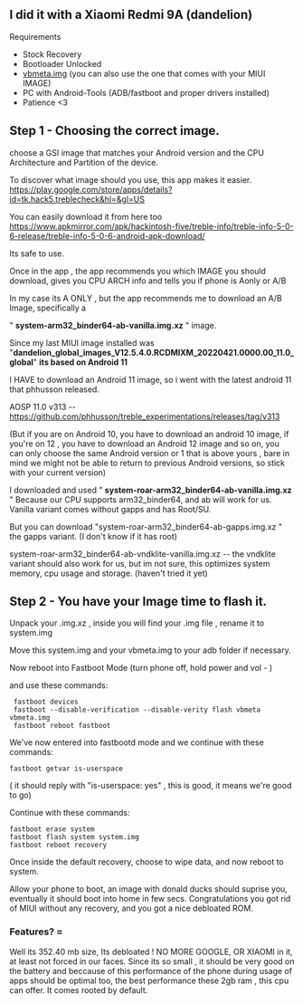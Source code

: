 ## I did it with a Xiaomi Redmi 9A (dandelion)


Requirements

* Stock Recovery
* Bootloader Unlocked
* [vbmeta.img](https://forum.xda-developers.com/attachments/vbmeta-img.5257631/) (you can also use the one that comes with your MIUI IMAGE)
* PC with Android-Tools (ADB/fastboot and proper drivers installed)
* Patience <3

## Step 1 - Choosing the correct image.

 choose a GSI image that matches your Android version and the CPU Architecture and Partition of the device. 

To discover what image should you use, this app makes it easier. 
https://play.google.com/store/apps/details?id=tk.hack5.treblecheck&hl=&gl=US

You can easily download it from here too 
https://www.apkmirror.com/apk/hackintosh-five/treble-info/treble-info-5-0-6-release/treble-info-5-0-6-android-apk-download/

Its safe to use.

Once in the app , the app recommends you which IMAGE you should download, gives you CPU ARCH info and tells you if phone is Aonly or A/B

In my case its A ONLY , but the app recommends me to download an A/B Image, specifically a

 " **system-arm32_binder64-ab-vanilla.img.xz**  " image.

Since my last MIUI image installed was "**dandelion_global_images_V12.5.4.0.RCDMIXM_20220421.0000.00_11.0_global**" **its based on Android 11**

I HAVE to download an Android 11 image, so i went with the latest android 11 that phhusson released.

AOSP 11.0 v313 -- https://github.com/phhusson/treble_experimentations/releases/tag/v313

(But if you are on Android 10, you have to download an android 10 image, if you're on 12 , you have to download an Android 12 image and so on,
you can only choose the same Android version or 1 that is above yours , bare in mind we might not be able to return to previous Android versions, so stick with your current version)


I downloaded and used " **system-roar-arm32_binder64-ab-vanilla.img.xz** " Because our CPU supports arm32_binder64, and ab will work for us. 
Vanilla variant comes without gapps and has Root/SU.

But you can download "system-roar-arm32_binder64-ab-gapps.img.xz " 
the gapps variant. (I don't know if it has root)


system-roar-arm32_binder64-ab-vndklite-vanilla.img.xz  -- the vndklite variant should also work for us, but im not sure, this optimizes system memory, cpu usage and storage. (haven't tried it yet)

## Step 2 - You have your Image time to flash it.

Unpack your .img.xz , inside you will find your .img file , rename it to system.img

Move this system.img and your vbmeta.img to your adb folder if necessary.

Now reboot into Fastboot Mode (turn phone off, hold power and vol - )

and use these commands:

     fastboot devices
     fastboot --disable-verification --disable-verity flash vbmeta vbmeta.img
     fastboot reboot fastboot

We've now entered into fastbootd mode
and we continue with these commands:

    fastboot getvar is-userspace 
( it should reply with "is-userspace: yes" , this is good, it means we're good to go)

Continue with these commands:

    fastboot erase system
    fastboot flash system system.img
    fastboot reboot recovery

Once inside the default recovery, choose to wipe data, and now reboot to system. 

Allow your phone to boot, an image with donald ducks should suprise you, eventually it should boot into home in few secs.
Congratulations you got rid of MIUI without any recovery, and  you got a nice debloated ROM.

### Features? = 

Well its 352.40 mb size, Its debloated ! NO MORE GOOGLE, OR XIAOMI in it, at least not forced in our faces.
Since its so small , it should be very good on the battery and beccause of this performance of the phone during usage of apps should be optimal too, the best performance these 2gb ram , this cpu can offer.
It comes rooted by default.

